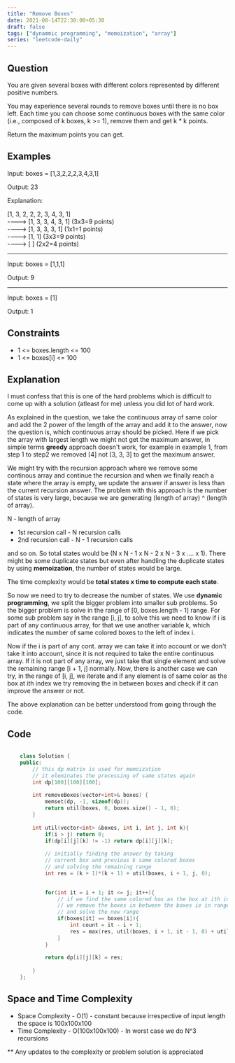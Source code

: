 ```yaml
---
title: "Remove Boxes"
date: 2021-08-14T22:30:00+05:30
draft: false 
tags: ["dynammic programming", "memoization", "array"]
series: "leetcode-daily" 
---
```


## Question

You are given several boxes with different colors represented by different positive numbers.

You may experience several rounds to remove boxes until there is no box left. Each time you can choose some continuous boxes with the same color (i.e., composed of k boxes, k >= 1), remove them and get k * k points.

Return the maximum points you can get.

## Examples

Input: boxes = [1,3,2,2,2,3,4,3,1]

Output: 23

Explanation:

[1, 3, 2, 2, 2, 3, 4, 3, 1] <br/>
----> [1, 3, 3, 4, 3, 1] (3x3=9 points)<br/> 
----> [1, 3, 3, 3, 1] (1x1=1 points)<br/> 
----> [1, 1] (3x3=9 points)<br/> 
----> [ ] (2x2=4 points)

<hr />

Input: boxes = [1,1,1]

Output: 9

<hr />

Input: boxes = [1]

Output: 1

## Constraints

* 1 <= boxes.length <= 100
* 1 <= boxes[i] <= 100

## Explanation

I must confess that this is one of the hard problems which is difficult to come up with a solution (atleast for me) unless you did lot of hard work. 

As explained in the question, we take the continuous array of same color and add the 2 power of the length of the array and add it to the answer, now the question is, which continuous array should be picked. Here if we pick the array with largest length we might not get the maximum answer, in simple terms __greedy__ approach doesn't work, for example in example 1, from step 1 to step2 we removed [4] not [3, 3, 3] to get the maximum answer. 

We might try with the recursion approach where we remove some continous array and continue the recursion and when we finally reach a state where the array is empty, we update the answer if answer is less than the current recursion answer. The problem with this approach is the number of states is very large, because we are generating (length of array) ^ (length of array).

N - length of array

* 1st recursion call - N recursion calls
* 2nd recursion call - N - 1 recursion calls

and so on. So total states would be (N x N - 1 x N - 2 x N - 3 x .... x 1). There might be some duplicate states but even after handling the duplicate states by using __memoization__, the number of states would be large.

The time complexity would be __total states x time to compute each state__. 

So now we need to try to decrease the number of states. We use __dynamic programming__, we split the bigger problem into smaller sub problems. So the bigger problem is solve in the range of [0, boxes.length - 1] range. For some sub problem say in the range [i, j], to solve this we need to know if i is part of any continuous array, for that we use another variable k, which indicates the number of same colored boxes to the left of index i. 

Now if the i is part of any cont. array we can take it into account or we don't take it into account, since it is not required to take the entire continuous array. If it is not part of any array, we just take that single element and solve the remaining range [i + 1, j] normally. Now, there is another case we can try, in the range of [i, j], we iterate and if any element is of same color as the box at ith index we try removing the in between boxes and check if it can improve the answer or not.  

The above explanation can be better understood from going through the code.

## Code

```cpp

	class Solution {
	public:
		// this dp matrix is used for memoization
		// it eleminates the processing of same states again
		int dp[100][100][100];
		
		int removeBoxes(vector<int>& boxes) {
			memset(dp, -1, sizeof(dp));
			return util(boxes, 0, boxes.size() - 1, 0);
		}
		
		int util(vector<int> &boxes, int i, int j, int k){
			if(i > j) return 0;
			if(dp[i][j][k] != -1) return dp[i][j][k];
			
			// initially finding the answer by taking 
			// current box and previous k same colored boxes 
			// and solving the remaining range
			int res = (k + 1)*(k + 1) + util(boxes, i + 1, j, 0);
			

			for(int it = i + 1; it <= j; it++){
				// if we find the same colored box as the box at ith index
				// we remove the boxes in between the boxes ie in range [i + 1, it - 1] 
				// and solve the new range
				if(boxes[it] == boxes[i]){
					int count = it - i + 1;
					res = max(res, util(boxes, i + 1, it - 1, 0) + util(boxes, it, j, k + 1));
				}
			}
			
			return dp[i][j][k] = res;
			
		}
	};

```

## Space and Time Complexity

* Space Complexity - O(1) - constant because irrespective of input length the space is 100x100x100
* Time Complexity - O(100x100x100) - In worst case we do N^3 recursions 

** Any updates to the complexity or problem solution is appreciated